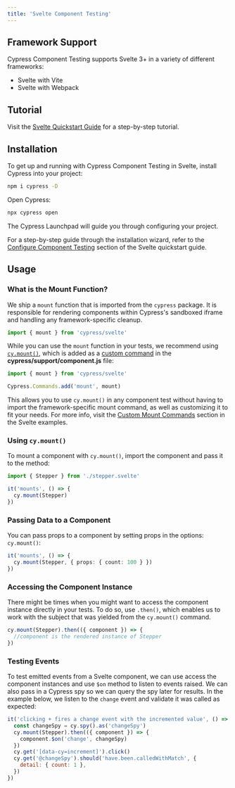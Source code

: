 ```yaml
---
title: 'Svelte Component Testing'
---
```


## Framework Support

Cypress Component Testing supports Svelte 3+ in a variety of different
frameworks:

- Svelte with Vite
- Svelte with Webpack

## Tutorial

Visit the
[Svelte Quickstart Guide](/guides/component-testing/svelte/quickstart) for a
step-by-step tutorial.

## Installation

To get up and running with Cypress Component Testing in Svelte, install Cypress
into your project:

```bash
npm i cypress -D
```

Open Cypress:

```bash
npx cypress open
```

<DocsImage 
  src="/img/guides/component-testing/select-test-type.jpg" 
  caption="Choose Component Testing"> </DocsImage>

The Cypress Launchpad will guide you through configuring your project.

For a step-by-step guide through the installation wizard, refer to the
[Configure Component Testing](/guides/component-testing/svelte/quickstart#Configuring-Component-Testing)
section of the Svelte quickstart guide.

## Usage

### What is the Mount Function?

We ship a `mount` function that is imported from the `cypress` package. It is
responsible for rendering components within Cypress's sandboxed iframe and
handling any framework-specific cleanup.

```js
import { mount } from 'cypress/svelte'
```

While you can use the `mount` function in your tests, we recommend using
[`cy.mount()`](/api/commands/mount), which is added as a
[custom command](/api/cypress-api/custom-commands) in the
**cypress/support/component.js** file:

<code-group>
<code-block label="cypress/support/component.js" active>

```ts
import { mount } from 'cypress/svelte'

Cypress.Commands.add('mount', mount)
```

</code-block>
</code-group>

This allows you to use `cy.mount()` in any component test without having to
import the framework-specific mount command, as well as customizing it to fit
your needs. For more info, visit the
[Custom Mount Commands](/guides/component-testing/svelte/examples#Custom-Mount-Commands)
section in the Svelte examples.

### Using `cy.mount()`

To mount a component with `cy.mount()`, import the component and pass it to the
method:

```ts
import { Stepper } from './stepper.svelte'

it('mounts', () => {
  cy.mount(Stepper)
})
```

### Passing Data to a Component

You can pass props to a component by setting props in the options: `cy.mount()`:

```ts
it('mounts', () => {
  cy.mount(Stepper, { props: { count: 100 } })
})
```

### Accessing the Component Instance

There might be times when you might want to access the component instance
directly in your tests. To do so, use `.then()`, which enables us to work with
the subject that was yielded from the `cy.mount()` command.

```js
cy.mount(Stepper).then(({ component }) => {
  //component is the rendered instance of Stepper
})
```

### Testing Events

To test emitted events from a Svelte component, we can use access the component
instances and use `$on` method to listen to events raised. We can also pass in a
Cypress spy so we can query the spy later for results. In the example below, we
listen to the `change` event and validate it was called as expected:

```js
it('clicking + fires a change event with the incremented value', () => {
  const changeSpy = cy.spy().as('changeSpy')
  cy.mount(Stepper).then(({ component }) => {
    component.$on('change', changeSpy)
  })
  cy.get('[data-cy=increment]').click()
  cy.get('@changeSpy').should('have.been.calledWithMatch', {
    detail: { count: 1 },
  })
})
```

